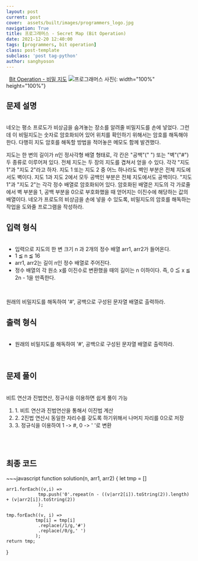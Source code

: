 ```yaml
---
layout: post
current: post
cover:  assets/built/images/programmers_logo.jpg
navigation: True
title: 프로그래머스 - Secret Map (Bit Operation)
date: 2021-12-20 12:40:00
tags: [programmers, bit operation]
class: post-template
subclass: 'post tag-python'
author: sanghyoson
---
```

<i class="fa fa-search">&nbsp;</i> 
<a href='https://programmers.co.kr/learn/courses/13213/lessons/91411'> Bit Operation - 비밀 지도</a>
![프로그래머스 사진](../assets/built/images/programmers_logo.jpg){: width="100%" height="100%"}

<h2>문제 설명</h2>
<br/>
네오는 평소 프로도가 비상금을 숨겨놓는 장소를 알려줄 비밀지도를 손에 넣었다. 그런데 이 비밀지도는 숫자로 암호화되어 있어 위치를 확인하기 위해서는 암호를 해독해야 한다. 다행히 지도 암호를 해독할 방법을 적어놓은 메모도 함께 발견했다.

지도는 한 변의 길이가 n인 정사각형 배열 형태로, 각 칸은 "공백"(" ") 또는 "벽"("#") 두 종류로 이루어져 있다.
전체 지도는 두 장의 지도를 겹쳐서 얻을 수 있다. 각각 "지도 1"과 "지도 2"라고 하자. 지도 1 또는 지도 2 중 어느 하나라도 벽인 부분은 전체 지도에서도 벽이다. 지도 1과 지도 2에서 모두 공백인 부분은 전체 지도에서도 공백이다.
"지도 1"과 "지도 2"는 각각 정수 배열로 암호화되어 있다.
암호화된 배열은 지도의 각 가로줄에서 벽 부분을 1, 공백 부분을 0으로 부호화했을 때 얻어지는 이진수에 해당하는 값의 배열이다. 
네오가 프로도의 비상금을 손에 넣을 수 있도록, 비밀지도의 암호를 해독하는 작업을 도와줄 프로그램을 작성하라.
<br/>

<h2>입력 형식</h2>
<ul class = 'data-contents'>
<br/>
<li>입력으로 지도의 한 변 크기 n 과 2개의 정수 배열 arr1, arr2가 들어온다.</li>
<li>1 ≦ n ≦ 16</li>
<li>arr1, arr2는 길이 n인 정수 배열로 주어진다.</li>
<li>정수 배열의 각 원소 x를 이진수로 변환했을 때의 길이는 n 이하이다. 즉, 0 ≦ x ≦ 2n - 1을 만족한다.</li>
</ul>
<br/>

원래의 비밀지도를 해독하여 '#', 공백으로 구성된 문자열 배열로 출력하라.



<h2>출력 형식</h2>
<ul class = 'data-contents'>
<br/>
<li>원래의 비밀지도를 해독하여 '#', 공백으로 구성된 문자열 배열로 출력하라.</li>
</ul>
<br/>

<h2>문제 풀이</h2>
<br/>
비트 연산과 진법연산, 정규식을 이용하면 쉽게 풀이 가능
<ol class = 'data-contents'>
    <li>1. 비트 연산과 진법연산을 통해서 이진법 계산</li>
    <li>2. 2진법 연산시 동일한 자리수를 갖도록 하기위해서 나머지 자리를 0으로 저장</li>
    <li>3. 정규식을 이용하여 1 -> #, 0 -> ' '로 변환</li>
</ol>
<br/>

<!-- <h4>풀이과정 - 문자열로부터 시작, 종료 시간 파싱하기</h4>
<br/>
문자열로부터 원하는 숫자를 뽑아내는 파싱 과정 통해서 각 로그 데이터의 시작, 종료 시간을 구하는 것은 간단하다. 종료 시간에서 데이터 처리 시간을 빼면 시작 시간을 구할 수 있다. 다만, 해당 문제에서의 **핵심은 기본 환산단위를 ms로 변경**하는 과정인 것 같다.
문제 자체를 해결함에 있어서는 ms로의 환산이 크게 중요하지 않지만, 소수점으로 인해서 연산 중 오차가 발생하는 것을 확인하였다. (소수점 연산 속도 차이도 있을 것 같다.)  -->

<!-- <h4>풀이과정 2 - 시간 포인트(시작, 종료시간)에서 오버랩되는 데이터의 수 카운트하기</h4>
<br/>
초기 접근 방법은 1초간의 윈도우를 슬라이딩하며 각 윈도우에서 오버랩되는 데이터 수를 카운트하는 방법이었다. 해당 방법으로 원하는 결과를 얻을 수는 있지만, 효율성 측면에서 매우 떨어진다. 해당 **문제의 기본 시간 단위는 ms**이므로, 1초 동안 슬라이딩을 진행하여도 최소 1000번의 알고리즘이 진행되게 되고, 오버랩되는 카운터를 고려한다면 알고리즘 진행 시간은 더욱 늘어난다. 제안한 알고리즘의 **요청량이 변화하는 시점은 로그의 시작점, 종료점** 뿐이라는 점을 이용한다. 요청량이 변화는 전체 로그에서 시작, 종료점에서만 발생하므로, 해당 지점에서의 최대 요청량을 구하면, 전체 로그의 최대 요청량을 구할 수 있다. 따라서, 전체 시간을 슬라이딩 시키지 않고, 로그 시작, 종료점에서만 진행하여 구하였다.
<br/> -->
<br/>


<h2>최종 코드</h2>
~~~javascript
function solution(n, arr1, arr2) {
    let tmp = []
    
    arr1.forEach((v,i) => 
                tmp.push('0'.repeat(n - ((v|arr2[i]).toString(2)).length) + (v|arr2[i]).toString(2))
                );
    
    tmp.forEach((v, i) => 
               tmp[i] = tmp[i]
                .replace(/1/g,'#')
                .replace(/0/g,' ')
               );
    return tmp;
}
~~~
